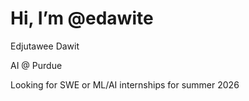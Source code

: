 # Hi, I’m @edawite

Edjutawee Dawit


AI @ Purdue

Looking for SWE or ML/AI internships for summer 2026
